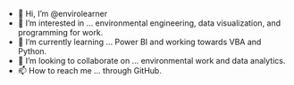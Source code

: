 - 👋 Hi, I’m @envirolearner
- 👀 I’m interested in ... environmental engineering, data visualization, and programming for work.
- 🌱 I’m currently learning ... Power BI and working towards VBA and Python.
- 💞️ I’m looking to collaborate on ... environmental work and data analytics.
- 📫 How to reach me ... through GitHub.

<!---
envirolearner/envirolearner is a ✨ special ✨ repository because its `README.md` (this file) appears on your GitHub profile.
You can click the Preview link to take a look at your changes.
--->
